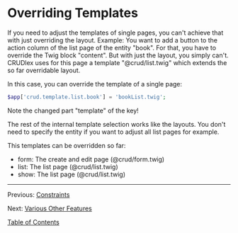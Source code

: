 Overriding Templates
====================

If you need to adjust the templates of single pages, you can't achieve that with
just overriding the layout. Example: You want to add a button to the action
column of the list page of the entity "book". For that, you have to override the
Twig block "content". But with just the layout, you simply can't. CRUDlex
uses for this page a template "@crud/list.twig" which extends the so far
overridable layout.

In this case, you can override the template of a single page:
```php
$app['crud.template.list.book'] = 'bookList.twig';
```

Note the changed part "template" of the key!

The rest of the internal template selection works like the layouts. You don't
need to specify the entity if you want to adjust all list pages for example.

This templates can be overridden so far:

* form: The create and edit page (@crud/form.twig)
* list: The list page (@crud/list.twig)
* show: The list page (@crud/list.twig)

---

Previous: [Constraints](7_layouts.md)

Next: [Various Other Features](9_miscfeatures.md)

[Table of Contents](0_manual.md)
